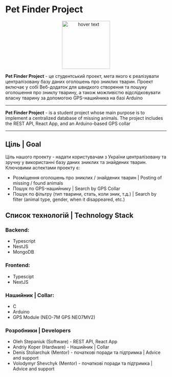 # Pet Finder Project

<p align="center">
  <img src="https://i.imgur.com/h9yBWql.png" width="150" title="hover text">
</p>
<b>Pet Finder Project</b> - це студентський проект, мета якого є реалізувати централізовану базу даних оголошень про зниклих тварин.
Проект включає у собі Веб-додаток для швидкого створення та пошуку оголошення про зниклу тварину, а також можливістю відслідковувати власну тварину за допомогою GPS-нашийника на базі Arduino
<hr>
<b>Pet Finder Project</b> - is a student project whose main purpose is to implement a centralized database of missing animals.
The project includes the REST API, React App, and an Arduino-based GPS collar

<hr>

## Ціль | Goal

Ціль нашого проекту - надати користувачам з України централізовану та зручну у використанні базу даних зниклих та знайдених тварин.
Ключовими аспектами проекту є:
- Розміщення оголошень про зниклих / знайдених тварин | Posting of missing / found animals
- Пошук по GPS-нашийнику | Search by GPS Collar
- Пошук по фільтру (тип тварини, стать, коли зник, т.д.) | Search by filter (animal type, gender, when it disappeared, etc.)

## Список технологій | Technology Stack

### Backend:

- Typescript
- NestJS
- MongoDB

### Frontend:

- Typescipt
- NextJS

### Нашийник | Collar:

- C
- Arduino
- GPS Module (NEO-7M GPS NEO7MV2)

### Розробники | Developers

- Oleh Stepaniuk (Software) - REST API, React App
- Andriy Koper (Hardware) - Нашийник | Collar
- Denis Stoliarchuk (Mentor) - початкові поради та підтримка | Advice and support
- Volodymyr Shevchyk (Mentor) - початкові поради та підтримка | Advice and support
